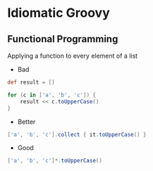 # Idiomatic Groovy

## Functional Programming

Applying a function to every element of a list

* Bad

```groovy
def result = []

for (c in ['a', 'b', 'c']) {
    result << c.toUpperCase()
}
```

* Better

```groovy
['a', 'b', 'c'].collect { it.toUpperCase() }
```

* Good

```groovy
['a', 'b', 'c']*.toUpperCase()
```
